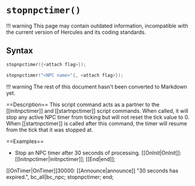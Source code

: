 # `stopnpctimer()`

!!! warning
	This page may contain outdated information, incompatible with the current version of Hercules and its coding standards.

## Syntax

```c
stopnpctimer({<attach flag>});
```

```c
stopnpctimer("<NPC name>"{, <attach flag>});
```

!!! warning
	The rest of this document hasn't been converted to Markdown yet.

==Description==
This script command acts as a partner to the [[initnpctimer]] and [[startnpctimer]] script commands. When called, it will stop any active NPC timer from ticking but will not reset the tick value to 0. When [[startnpctimer]] is called after this command, the timer will resume from the tick that it was stopped at.

==Examples==
* Stop an NPC timer after 30 seconds of processing.
 [[OnInit|OnInit]]:
     [[Initnpctimer|initnpctimer]];
     [[End|end]];
 
 [[OnTimer|OnTimer]]30000:
     [[Announce|announce]] "30 seconds has expired.", bc_all|bc_npc;
     stopnpctimer;
     end;
